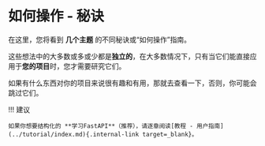 # 如何操作 - 秘诀

在这里，您将看到 **几个主题** 的不同秘诀或“如何操作”指南。

这些想法中的大多数或多或少都是**独立的**，在大多数情况下，只有当它们能直接应用于**您的项目**时，您才需要研究它们。

如果有什么东西对你的项目来说很有趣和有用，那就去查看一下，否则，你可能会跳过它们。

!!! 建议

    如果你想要结构化的 **学习FastAPI**（推荐），请逐章阅读[教程 - 用户指南](../tutorial/index.md){.internal-link target=_blank}。
